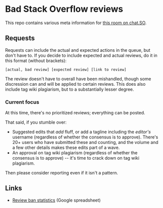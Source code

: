 # Bad Stack Overflow reviews

This repo contains various meta information for [this room on chat.SO](https://chat.stackoverflow.com/rooms/208985/bad-stack-overflow-reviews).

## Requests

Requests can include the actual and expected actions in the queue, but don't have to. If you decide to include expected and actual reviews, do it in this format (without brackets):

```
[actual, bad review] [expected review] [link to review]
```

The review doesn't have to overall have been mishandled, though some discression can and will be applied to certain reviews. This does also include tag wiki plagiarism, but to a substantially lesser degree.

### Current focus

At this time, there's no prioritized reviews; everything can be posted.

That said, if you stumble over:
* Suggested edits that _add_ fluff, or add a tagline including the _editor's_ username (regardless of whether the consensus is to approve). There's 20+ users who have submitted these and counting, and the volume and a few other details makes these edits part of a wave.
* An approval on tag wiki plagiarism (regardless of whether the consensus is to approve) -- it's time to crack down on tag wiki plagiarism.

Then please consider reporting even if it isn't a pattern.

## Links
* [Review ban statistics](https://docs.google.com/spreadsheets/d/1GIH-6CH58lJbQ18vPcsrBVzlHwjOmuYTxktMbLV9TWk/edit?usp=sharing) (Google spreadsheet)

